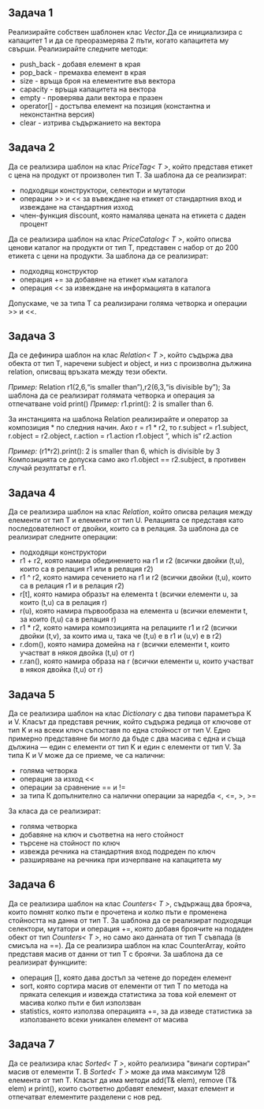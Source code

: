 ## Задача 1
Реализирайте собствен шаблонен клас *Vector*.Да се инициализира с капацитет 1 и да се преоразмерява 2 пъти, когато капацитета му свърши.
Реализирайте следните методи:
- push_back - добавя елемент в края
- pop_back - премахва елемент в края
- size - връща броя на елементите във вектора
- capacity - връща капацитета на вектора
- empty - проверява дали вектора е празен
- operator[] - достъпва елемент на позиция (константна и неконстантна версия)
- clear - изтрива съдържанието на вектора

## Задача 2
 Да се реализира шаблон на клас *PriceTag< T >*, който представя етикет с цена на продукт от произволен тип T. За шаблона да се реализират:
- подходящи конструктори, селектори и мутатори<br/>
- операции >> и << за въвеждане на етикет от стандартния вход и извеждане на стандартния изход<br/>
- член-функция discount, която намалява цената на етикета с даден процент<br/>

Да се реализира шаблон на клас *PriceCatalog< T >*, който описва ценови каталог на продукти от тип T, представен с набор от до 200 етикета с
цени на продукти. За шаблона да се реализират:
- подходящ конструктор<br/>
- операция += за добавяне на етикет към каталога<br/>
- операция << за извеждане на информацията в каталога<br/>

Допускаме, че за типа T са реализирани голяма четворка и операции >> и <<.

## Задача 3
Да се дефинира шаблон на клас *Relation< T >*, който съдържа два обекта от тип T, наречени subject и object, и низ с произволна дължина relation, 
описващ връзката между тези обекти.

*Пример:* Relation<int> r1(2,6,“is smaller than”),r2(6,3,“is divisible by”);
За шаблона да се реализират голямата четворка и операция за отпечатване void print()
*Пример:* r1.print(): 2 is smaller than 6.

За инстанцията на шаблона Relation<int> реализирайте и оператор за композиция * по следния
начин.
Ако r = r1 * r2, то r.subject = r1.subject, r.object = r2.object,
r.action = r1.action r1.object “, which is“ r2.action

*Пример:* (r1*r2).print(): 2 is smaller than 6, which is divisible by 3 
Композицията се допуска само ако r1.object == r2.subject, в противен случай резултатът e r1.

## Задача 4
Да се реализира шаблон на клас *Relation*, който описва релация между елементи от тип T и елементи от тип U. 
Релацията се представя като последователност от двойки, които са в релация. За шаблона да се реализират следните операции:
- подходящи конструктори
- r1 + r2, която намира обединението на r1 и r2 (всички двойки (t,u), които са в релация r1 или в релация r2)
- r1 ^ r2, която намира сечението на r1 и r2 (всички двойки (t,u), които са в релация r1 и в релация r2)
- r[t], която намира образът на елемента t (всички елементи u, за които (t,u) са в релация r)
- r(u), която намира първообраза на елемента u (всички елементи t, за които (t,u) са в релация r)
- r1 * r2, която намира композицията на релациите r1 и r2 (всички двойки (t,v), за които има u, така че (t,u) е в r1 и (u,v) е в r2)
- r.dom(), която намира домейна на r (всички елементи t, които участват в някоя двойка (t,u) от r)
- r.ran(), която намира образа на r (всички елементи u, които участват в някоя двойка (t,u) от r)

## Задача 5
Да се реализира шаблон на клас *Dictionary* с два типови параметъра K и V. Класът да
представя речник, който съдържа редица от ключове от тип K и на всеки ключ съпоставя по
една стойност от тип V. Едно примерно представяне би могло да бъде с два масива с една
и съща дължина — един с елементи от тип K и един с елементи от тип V. За типа K и V
може да се приеме, че са налични:
- голяма четворка
- операция за изход <<
- операции за сравнение == и !=
- за типа К допълнително са налични операции за наредба <, <=, >, >=

За класа да се реализират:
- голяма четворка
- добавяне на ключ и съответна на него стойност
- търсене на стойност по ключ
- извежда речника на стандартния вход подреден по ключ
- разширяване на речника при изчерпване на капацитета му

## Задача 6
Да се реализира шаблон на клас *Counters< T >*, съдържащ два брояча, които помнят колко пъти е прочетена и колко пъти е променена стойността на 
данна от тип T. За шаблона да се реализират подходящи селектори, мутатори и операция +=, която добавя броячите на подаден обект от тип *Counters< T >*, 
но само ако данната от тип T съвпада (в смисъла на ==). Да се реализира шаблон на клас CounterArray<T>, който представя масив от данни от тип T с броячи.
За шаблона да се реализират функциите:
- операция [], която дава достъп за четене до пореден елемент
- sort, която сортира масив от елементи от тип T по метода на пряката селекция и извежда статистика за това кой елемент от масива колко пъти е бил използван 
- statistics, която използва операцията +=, за да изведе статистика за използването всеки уникален елемент от масива
  
## Задача 7
Да се реализира клас *Sorted< T >*, който реализира "винаги сортиран" масив от елементи T. В *Sorted< T >* може да има максимум 128 елемента от тип T.
Класът да има методи add(T& elem), remove (T& elem) и print(), които съответно добавят елемент, махат елемент и отпечатват елементите разделени с нов ред.
    

